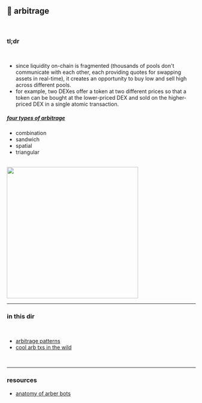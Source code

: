 ## 🥯 arbitrage

<br>

### tl;dr

<br>


* since liquidity on-chain is fragmented (thousands of pools don't communicate with each other, each providing quotes for swapping assets in real-time), it creates an opportunity to buy low and sell high across different pools.
* for example, two DEXes offer a token at two different prices so that a token can be bought at the lower-priced DEX and sold on the higher-priced DEX in a single atomic transaction.

##### [four types of arbitrage](https://mirror.xyz/0xc19565163aFdEe3783FC970E4Bd0275B11848d34/a_v8f9yRqRFAvmOaEltTkPJSt1geSAwQdDps2Avb-DA)

* combination
* sandwich
* spatial
* triangular

<br>

<img width="350" src="https://user-images.githubusercontent.com/1130416/217386455-c829a750-3bf1-4786-899d-adcb7d816573.png">



<br>

----

### in this dir

<br>

* [arbitrage patterns](patterns)
* [cool arb txs in the wild](mev_bots_wild)


<br>

----

### resources

* [anatomy of arber bots](https://github.com/go-outside-labs/mev-toolkit/blob/main/anatomy_of_mev_bots/bots/arbers.md)


